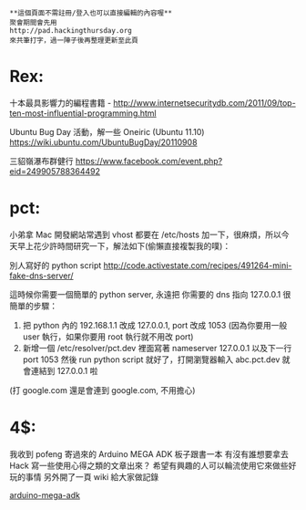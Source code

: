     **這個頁面不需註冊/登入也可以直接編輯的內容喔**
    聚會期間會先用
    http://pad.hackingthursday.org
    來共筆打字，過一陣子後再整理更新至此頁




# Rex:

十本最具影響力的編程書籍 - <http://www.internetsecuritydb.com/2011/09/top-ten-most-influential-programming.html>

Ubuntu Bug Day 活動，解一些 Oneiric (Ubuntu 11.10)
<https://wiki.ubuntu.com/UbuntuBugDay/20110908>


三貂嶺瀑布群健行
<https://www.facebook.com/event.php?eid=249905788364492>

# pct:

小弟拿 Mac 開發網站常遇到 vhost 都要在 /etc/hosts 加一下，很麻煩，所以今天早上花少許時間研究一下，解法如下(偷懶直接複製我的噗)：

別人寫好的 python script
<http://code.activestate.com/recipes/491264-mini-fake-dns-server/>

這時候你需要一個簡單的 python server, 永遠把 你需要的 dns 指向 127.0.0.1 很簡單的步驟：

1. 把 python 內的 192.168.1.1 改成 127.0.0.1, port 改成 1053 (因為你要用一般 user 執行，如果你要用 root 執行就不用改 port)
2. 新增一個 /etc/resolver/pct.dev 裡面寫著 nameserver 127.0.0.1 以及下一行 port 1053
然後 run python script 就好了，打開瀏覽器輸入 abc.pct.dev 就會連結到 127.0.0.1 啦

(打 google.com 還是會連到 google.com, 不用擔心)

# 4$:


我收到 pofeng 寄過來的 Arduino MEGA ADK 板子跟書一本
有沒有誰想要拿去 Hack 寫一些使用心得之類的文章出來？
希望有興趣的人可以輪流使用它來做些好玩的事情
另外開了一頁 wiki 給大家做記錄

[arduino-mega-adk](2011-09-07_arduino-mega-adk.md)
